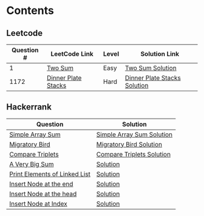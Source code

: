 # Contents

## Leetcode

| Question # | LeetCode Link | Level | Solution Link | 
|------------|---------------|-------|---------------|
| 1          | [Two Sum](https://leetcode.com/problems/two-sum/description/) | Easy | [Two Sum Solution](https://github.com/Nishant94anand/leetcode/blob/main/LeetCodeQuestions/src/leetCodeQuestionsPackage/Q1_TwoSum.java) |
| 1172       | [Dinner Plate Stacks](https://leetcode.com/problems/dinner-plate-stacks/description/) | Hard | [Dinner Plate Stacks Solution](https://github.com/Nishant94anand/leetcode/blob/main/LeetCodeQuestions/src/leetCodeQuestionsPackage/Q1172_DinnerPlateStacks.java) |

## Hackerrank

| Question | Solution |
|----------|----------|
| [Simple Array Sum](https://www.hackerrank.com/challenges/simple-array-sum/problem) | [Simple Array Sum Solution](https://github.com/Nishant94anand/leetcode/blob/main/HackerrankQuestions/src/hackerrankQuestionsPackage/SimpleArraySum.java) |
| [Migratory Bird](https://www.hackerrank.com/challenges/migratory-birds/problem) | [Migratory Bird Solution](https://github.com/Nishant94anand/leetcode/blob/main/HackerrankQuestions/src/hackerrankQuestionsPackage/MigratoryBird.java) |
| [Compare Triplets](https://www.hackerrank.com/challenges/compare-the-triplets/problem) | [Compare Triplets Solution](https://github.com/Nishant94anand/leetcode/blob/main/HackerrankQuestions/src/hackerrankQuestionsPackage/CompareTriplets.java) |
| [A Very Big Sum](https://www.hackerrank.com/challenges/a-very-big-sum/problem) | [Solution](https://github.com/Nishant94anand/leetcode/blob/main/HackerrankQuestions/src/hackerrankQuestionsPackage/AVeryBigSum.java) |
| [Print Elements of Linked List](https://www.hackerrank.com/challenges/print-the-elements-of-a-linked-list/problem) | [Solution](https://github.com/Nishant94anand/leetcode/blob/main/HackerrankQuestions/src/hackerrankQuestionsPackage/PrintElementsOfLinkedList.java) |
| [Insert Node at the end](https://www.hackerrank.com/challenges/insert-a-node-at-the-tail-of-a-linked-list/problem) | [Solution](https://github.com/Nishant94anand/leetcode/blob/main/HackerrankQuestions/src/hackerrankQuestionsPackage/InsertAtTailOfSinglyLinkedList.java) |
| [Insert Node at the head](https://www.hackerrank.com/challenges/insert-a-node-at-the-head-of-a-linked-list/problem) | [Solution](https://github.com/Nishant94anand/leetcode/blob/main/HackerrankQuestions/src/hackerrankQuestionsPackage/InsertAtHeadOfSinglyLinkedList.java) |
| [Insert Node at Index](https://www.hackerrank.com/challenges/insert-a-node-at-a-specific-position-in-a-linked-list/problem) | [Solution](https://github.com/Nishant94anand/leetcode/blob/main/HackerrankQuestions/src/hackerrankQuestionsPackage/InsertAtIndexOfSinglyLinkedList.java) |
